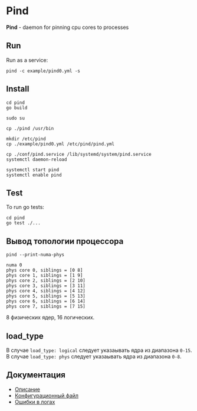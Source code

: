 # Pind 

**Pind** - daemon for pinning cpu cores to processes

## Run

Run as a service:
```
pind -c example/pind0.yml -s
```

## Install

```
cd pind
go build

sudo su

cp ./pind /usr/bin

mkdir /etc/pind
cp ./example/pind0.yml /etc/pind/pind.yml

cp ./conf/pind.service /lib/systemd/system/pind.service
systemctl daemon-reload

systemctl start pind
systemctl enable pind

```

## Test
To run go tests:
```
cd pind
go test ./...
```

## Вывод топологии процессора
```
pind --print-numa-phys

numa 0
phys core 0, siblings = [0 8]
phys core 1, siblings = [1 9]
phys core 2, siblings = [2 10]
phys core 3, siblings = [3 11]
phys core 4, siblings = [4 12]
phys core 5, siblings = [5 13]
phys core 6, siblings = [6 14]
phys core 7, siblings = [7 15]
```
8 физических ядер, 16 логических.   

## load_type
В случае `load_type: logical` следует указаывать ядра из диапазона `0-15`.   
В случае `load_type: phys` следует указаывать ядра из диапазона `0-8`.

## Документация
* [Описание](docs/description.md)
* [Конфигурационный файл](docs/pind.yml)
* [Ошибки в логах](docs/errors.md)
